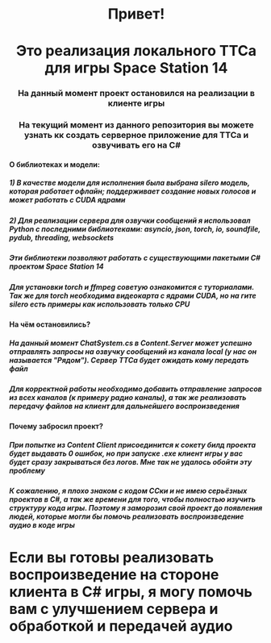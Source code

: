 <h1 align="center">Привет!</h1>
<h1 align="center">Это реализация локального ТТСа для игры Space Station 14 </h1>
<h3 align="center">На данный момент проект остановился на реализации в клиенте игры</h3>
<h3 align="center">На текущий момент из данного репозитория вы можете узнать кк создать серверное приложение для ТТСа и озвучивать его на C#</h3>

<h4> О библиотеках и модели: </h4>
<h5> 1) В качестве модели для исполнения была выбрана silero модель, которая работает офлайн; поддерживает создание новых голосов и может работать с CUDA ядрами </h5>
<h5> 2) Для реализации сервера для озвучки сообщений я использовал Python с последними библиотеками: asyncio, json, torch, io, soundfile, pydub, threading, websockets</h5>
<h5>     Эти библиотеки позволяют работать с существующими пакетыми C# проектом Space Station 14</h5>
<h5>            Для установки torch и ffmpeg советую ознакомится с туториалами. Так же для torch необходима видеокарта с ядрами CUDA, но на гите silero есть примеры как использовать только CPU</h5>

<h4> На чём остановились? </h4>
<h5> На данный момент ChatSystem.cs в Content.Server может успешно отправлять запросы на озвучку сообщений из канала local (у нас он называется "Рядом"). Сервер ТТСа будет ожидать кому передать файл</h5>
<h5>     Для корректной работы необходимо добавить отправление запросов из всех каналов (к примеру радио каналы), а так же реализовать передачу файлов на клиент для дальнейшего воспроизведения</h5>

<h4> Почему забросил проект? </h4>
<h5> При попытке из Content Client присоединится к сокету билд проекта будет выдавать 0 ошибок, но при запуске .exe клиент игры у вас будет сразу закрываться без логов. Мне так не удалось обойти эту проблему</h5>
<h5>      К сожалению, я плохо знаком с кодом ССки и не имею серьёзных проектов в C#, а так же времени для того, чтобы полностью изучить структуру кода игры. Поэтому я заморозил свой проект до появления людей, которые могли бы помочь реализовать воспроизведение аудио в коде игры</h5>
<h1>      Если вы готовы реализовать воспроизведение на стороне клиента в C# игры, я могу помочь вам с улучшением сервера и обработкой и передачей аудио</h1>
